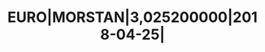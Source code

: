 ---
layout: asset
title: EURO|MORSTAN|3,025200000|2018-04-25|                        
isin: US6174467V53
---
